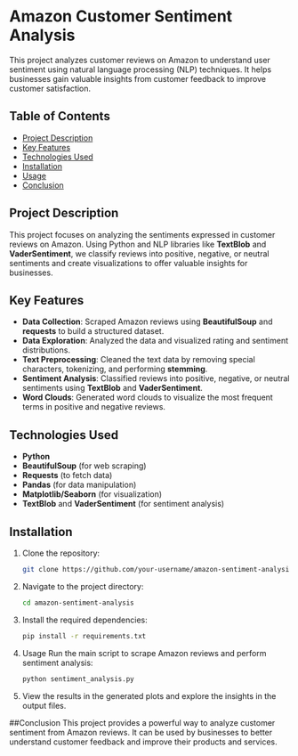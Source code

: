 # Amazon Customer Sentiment Analysis

This project analyzes customer reviews on Amazon to understand user sentiment using natural language processing (NLP) techniques. It helps businesses gain valuable insights from customer feedback to improve customer satisfaction.

## Table of Contents
- [Project Description](#project-description)
- [Key Features](#key-features)
- [Technologies Used](#technologies-used)
- [Installation](#installation)
- [Usage](#usage)
- [Conclusion](#conclusion)

## Project Description

This project focuses on analyzing the sentiments expressed in customer reviews on Amazon. Using Python and NLP libraries like **TextBlob** and **VaderSentiment**, we classify reviews into positive, negative, or neutral sentiments and create visualizations to offer valuable insights for businesses.

## Key Features

- **Data Collection**: Scraped Amazon reviews using **BeautifulSoup** and **requests** to build a structured dataset.
- **Data Exploration**: Analyzed the data and visualized rating and sentiment distributions.
- **Text Preprocessing**: Cleaned the text data by removing special characters, tokenizing, and performing **stemming**.
- **Sentiment Analysis**: Classified reviews into positive, negative, or neutral sentiments using **TextBlob** and **VaderSentiment**.
- **Word Clouds**: Generated word clouds to visualize the most frequent terms in positive and negative reviews.

## Technologies Used

- **Python**
- **BeautifulSoup** (for web scraping)
- **Requests** (to fetch data)
- **Pandas** (for data manipulation)
- **Matplotlib/Seaborn** (for visualization)
- **TextBlob** and **VaderSentiment** (for sentiment analysis)

## Installation

1. Clone the repository:
   ```bash
   git clone https://github.com/your-username/amazon-sentiment-analysis.git
2. Navigate to the project directory:
   ```bash
   cd amazon-sentiment-analysis
3. Install the required dependencies:
   ```bash
   pip install -r requirements.txt
4. Usage
Run the main script to scrape Amazon reviews and perform sentiment analysis:
   ```bash
   python sentiment_analysis.py
5. View the results in the generated plots and explore the insights in the output files.

##Conclusion
This project provides a powerful way to analyze customer sentiment from Amazon reviews. It can be used by businesses to better understand customer feedback and improve their products and services.







